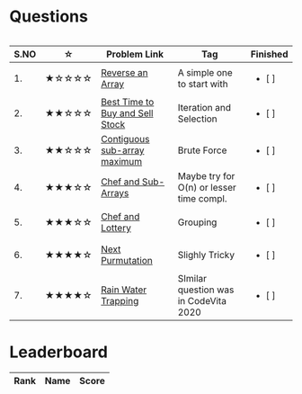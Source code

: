 # Questions

<table>
<tr align="left">  

| S.NO | ☆   | Problem Link | Tag | Finished    |
|--------| --- | ----------------------------- | ------ |  ------------------------- |
| 1. | ★☆☆☆☆ | [Reverse an Array](https://www.codechef.com/problems/DBIT01)                                         | A simple one to start with | <ul> <li> [ ] </li> </ul> |
|  2.| ★★☆☆☆ | [Best Time to Buy and Sell Stock](https://leetcode.com/problems/best-time-to-buy-and-sell-stock/)    | Iteration and Selection | <ul> <li> [ ] </li> </ul> |
|  3.| ★★☆☆☆ | [Contiguous sub-array maximum](https://www.codechef.com/problems/ARRCONTG)                           | Brute Force | <ul> <li> [ ] </li> </ul> |
|  4.| ★★★☆☆ | [Chef and Sub-Arrays](https://www.codechef.com/problems/CHEFARRP/)                                   | Maybe try for O(n) or lesser time compl. | <ul> <li> [ ] </li> </ul> |
|  5.| ★★★☆☆ | [Chef and Lottery](https://www.codechef.com/problems/ERROR4)                                         | Grouping | <ul> <li> [ ] </li> </ul> |
|  6.| ★★★★☆ | [Next Purmutation](https://leetcode.com/problems/next-permutation/)                                  | Slighly Tricky | <ul> <li> [ ] </li> </ul> |
|  7.| ★★★★☆ | [Rain Water Trapping](https://www.codechef.com/problems/CRES102)                                     | SImilar question was in CodeVita 2020  | <ul> <li> [ ] </li> </ul> |

</tr>

# Leaderboard

| Rank |   Name   | Score|
|------| -------- | ---- |


</tr>
<table>
